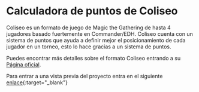 # Calculadora de puntos de Coliseo

Coliseo es un formato de juego de Magic the Gathering de hasta 4 jugadores basado fuertemente en Commander/EDH. Coliseo cuenta con un sistema de puntos que ayuda a definir mejor el posicionamiento de cada jugador en un torneo, esto lo hace gracias a un sistema de puntos.

Puedes encontrar más detalles sobre el formato Coliseo entrando a su [Página oficial](https://mtg-coliseo.onrender.com/).

Para entrar a una vista previa del proyecto entra en el siguiente [enlace](https://htmlpreview.github.io/?https://github.com/Atlantox/coliseo-points/main/index.html){:target="_blank"}